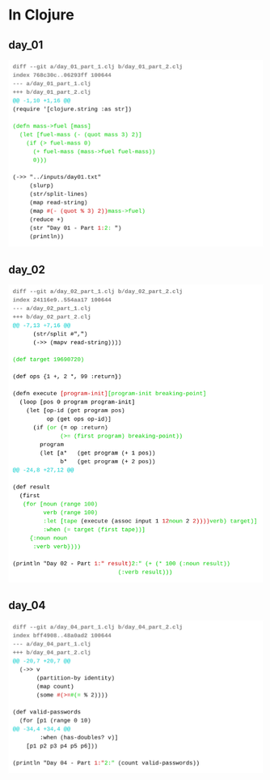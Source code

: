# In Clojure

## day_01
![day_01](./day_01_diff.svg)
## day_02
![day_02](./day_02_diff.svg)
## day_04
![day_04](./day_04_diff.svg)
